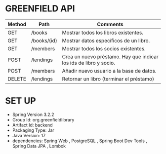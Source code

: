 # GREENFIELD API

| Method | Path                    | Comments |
|--------|-----------------|----------|
|   GET  | /books      | Mostrar todos los libros existentes.   |
|   GET  | /books/{id} | Mostrar datos específicos de un libro.   |
|   GET  | /members    | Mostrar todos los socios existentes.   |
|   POST | /lendings   | Crea un nuevo préstamo. Hay que indicar los ids de libro y socio.   |
|   POST | /members    | Añadir nuevo usuario a la base de datos.   |
|   DELETE  | /lendings   | Retornar un libro (terminar el préstamo)   |

# SET UP

- Spring Version 3.2.2 
- Group Id: org.greenfieldlibrary
- Artifact Id: backend
- Packaging Type: Jar
- Java Version: 17
- dependencies: Spring Web , PostgreSQL , Spring Boot Dev Tools , Spring Data JPA , Lombok

